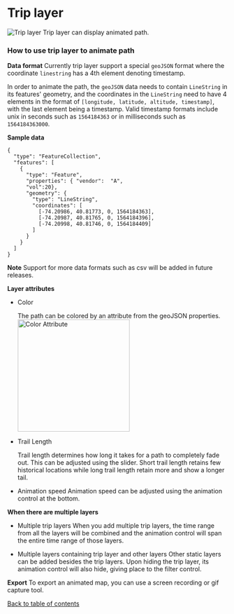 # Trip layer

![Trip layer](https://d1a3f4spazzrp4.cloudfront.net/kepler.gl/documentation/k-trip.gif 'Grid layer')
Trip layer can display animated path.

### How to use trip layer to animate path

**Data format**
Currently trip layer support a special `geoJSON` format where the coordinate `linestring` has a 4th element denoting timestamp.

In order to animate the path, the `geoJSON` data needs to contain `LineString` in its features' geometry, and the coordinates in the `LineString` need to have 4 elements in the format of  `[longitude, latitude, altitude, timestamp]`, with the last element being a timestamp. Valid timestamp formats include unix in seconds such as `1564184363` or in milliseconds such as `1564184363000`.

**Sample data**

```
{
  "type": "FeatureCollection",
  "features": [
    {
      "type": "Feature",
      "properties": { "vendor":  "A",
      "vol":20},
      "geometry": {
        "type": "LineString",
        "coordinates": [
          [-74.20986, 40.81773, 0, 1564184363],
          [-74.20987, 40.81765, 0, 1564184396],
          [-74.20998, 40.81746, 0, 1564184409]
        ]
      }
    }
  ]
}
```

**Note** Support for more data formats such as csv will be added in future releases.

**Layer attributes**

- Color

  The path can be colored by an attribute from the geoJSON properties.
  <img src="https://d1a3f4spazzrp4.cloudfront.net/kepler.gl/documentation/k-trip-attribute-colors.png" width="256" title="Color Attribute">

* Trail Length

  Trail length determines how long it takes for a path to completely fade out. This can be adjusted using the slider. Short trail length retains few historical locations while long trail length retain more and show a longer tail.

* Animation speed
  Animation speed can be adjusted using the animation control at the bottom.

**When there are multiple layers**

- Multiple trip layers
  When you add multiple trip layers, the time range from all the layers will be combined and the animation control will span the entire time range of those layers.

- Multiple layers containing trip layer and other layers
  Other static layers can be added besides the trip layers. Upon hiding the trip layer, its animation control will also hide, giving place to the filter control.

**Export**
To export an animated map, you can use a screen recording or gif capture tool.

[Back to table of contents](../a-introduction.md)
